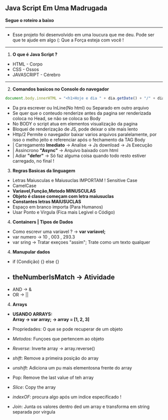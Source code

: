 ## Java Script Em Uma Madrugada

**Segue o roteiro a baixo**

---

* Esse projeto foi desenvolvido em uma loucura que me deu. Pode ser que te ajude em algo (: Que a Força esteja com você !

---

1. **O que é Java Script ?**

* HTML - Corpo
* CSS - Ossos
* JAVASCRIPT - Cérebro 

---

2. **Comandos basicos no Console do navegador**

~~~JavaScript
document.body.innerHTML = "<h1>Hoje e dia " + dia.getDate() + "/" + dia.getMonth() + "/" + dia.getFullYear() + "</h1>";
~~~

* Da pra escrever ou InLine(No html) ou Separado em outro arquivo
* Se quer que o conteudo renderize antes da pagina ser renderizada coloca no Head, se não se coloca so Body
* No BODY o script atua em elementos visualização da pagina
* Bloquei de renderização de JS, pode deixar o site mais lento
* Http/2 Permite o navegador baixar varios arquivos paralelamente, por isso o melho jeito e referenciar após o fechamento da TAG Body
* | Carregamento **Imediato** -> Analise -> Js download -> Js Execução
* | Assincrono **"Async"** -> Arquivo baixado com html 
* | Adiar **"defer"** -> Só faz alguma coisa quando todo resto estiver carregado, no final !

3. **Regras Basicas da linguagem**

* Letras Maiusculas e Maiusuclas IMPORTAM ! Sensitive Case
* CamelCase 
* **Variavel,Função,Metodo MINUSCULAS**
* **Objeto é classe começam com letra maiusuclas**
* **Constantes letras MAIUSUCLAS**
* Espaço em branco importa (Para Humanos)
* Usar Ponto e Virgula (Fica mais Legivel o Código)

4. **Containers | Tipos de Dados**
* Como escrevr uma variavel ? -> **var variavel;**
* var numero -> 10 , 003 , 293.3
* var sring -> Tratar exeçoes \"assim\"; Trate como um texto qualquer

4. **Manupular dados**
* if (Condição) {} else {}
* ## theNumberIsMatch -> Atividade
* AND -> &
* OR -> ||

4. **Arrays**

* **USANDO ARRAYS:  
Array -> var array; -> array = [1, 2, 3]**

* Propriedades: O que se pode recuperar de um objeto 
* *Metodos*: Funçoes que pertencem ao objeto
* *Reverse*: Inverte array -> array.reverse()
* *shift*: Remove a primeira posição do array
* *unshift*: Adiciona um pu mais elementosna frente do array
* Pop: Remove the last value of teh array
* *Slice*: Copy the array 
* *indexOF*: procura algo após um indice especificado !
* *Join*: Junta os valores dentro ded um array e transforma em string separada por virgula
